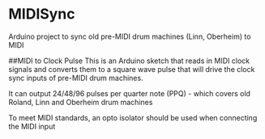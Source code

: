 # MIDISync
Arduino project to sync old pre-MIDI drum machines (Linn, Oberheim) to MIDI


##MIDI to Clock Pulse
This is an Arduino sketch that reads in MIDI clock signals and converts them to
a square wave pulse that will drive the clock sync inputs of pre-MIDI drum machines.

It can output 24/48/96 pulses per quarter note (PPQ) - which covers old Roland, Linn and Oberheim drum machines

To meet MIDI standards, an opto isolator should be used when connecting the MIDI input
